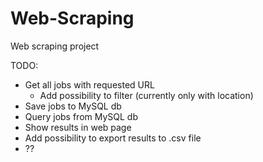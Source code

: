 # Web-Scraping
 Web scraping project




TODO:

- Get all jobs with requested URL
    - Add possibility to filter (currently only with location)
- Save jobs to MySQL db
- Query jobs from MySQL db
- Show results in web page
- Add possibility to export results to .csv file
- ??